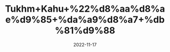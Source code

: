 ---
title: 'Tukhm+Kahu+%22%d8%aa%d8%ae%d9%85+%da%a9%d8%a7+%db%81%d9%88'
date: '2022-11-17' 
metatag: '' 
inventory: '0' 
draft: false 
# meta description 
shortDescripton: 'Lettuce+Seeds%22++It+stimulates+the+growth+of+bone+mass+in+the+body+and+prevents+osteoporosis.'
description: 'Seed+%d8%aa%d8%ae%d9%85++%d8%a8%db%8c%d8%ac'
longdescription: ''
tags: ''
brand: ''
subCategory: ''
sellCount: '0'
featured: True
# product Price
price: '20.0'
# Product Short Description
shortDescription: 'Lettuce+Seeds%22++It+stimulates+the+growth+of+bone+mass+in+the+body+and+prevents+osteoporosis.'
productID: '748142F7-343C-ED11-996A-005056B3A416'
type: 'products'
category: 'Seed+%d8%aa%d8%ae%d9%85++%d8%a8%db%8c%d8%ac' 
thumnailproduct: 'https://eraconnect.blob.core.windows.net/product-images/aminsaddiquidawakhana/4c90b92d-d3e3-4826-9a47-7f322073d824.webp' 
images:
  - image: 'https://eraconnect.blob.core.windows.net/product-images/aminsaddiquidawakhana/4c90b92d-d3e3-4826-9a47-7f322073d824.webp'  
Variants:
---